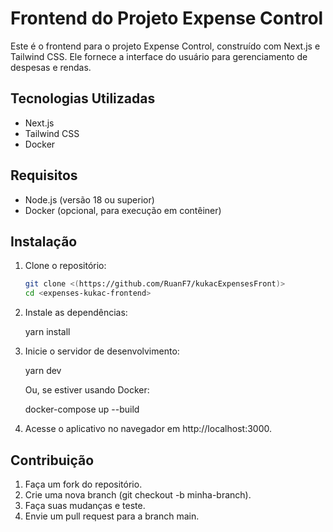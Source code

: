 # Frontend do Projeto Expense Control

Este é o frontend para o projeto Expense Control, construído com Next.js e Tailwind CSS. Ele fornece a interface do usuário para gerenciamento de despesas e rendas.

## Tecnologias Utilizadas

- Next.js
- Tailwind CSS
- Docker

## Requisitos

- Node.js (versão 18 ou superior)
- Docker (opcional, para execução em contêiner)

## Instalação

1. Clone o repositório:

   ```bash
   git clone <(https://github.com/RuanF7/kukacExpensesFront)>
   cd <expenses-kukac-frontend>

2. Instale as dependências:

   yarn install

3. Inicie o servidor de desenvolvimento:

   yarn dev

   Ou, se estiver usando Docker:

   docker-compose up --build

4. Acesse o aplicativo no navegador em http://localhost:3000.


## Contribuição
1. Faça um fork do repositório.
2. Crie uma nova branch (git checkout -b minha-branch).
3. Faça suas mudanças e teste.
4. Envie um pull request para a branch main.

